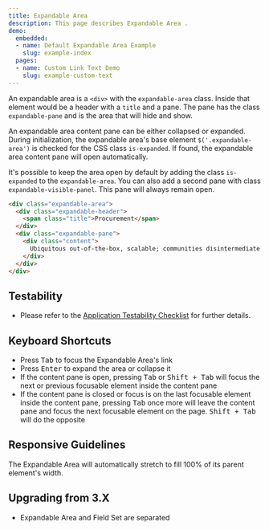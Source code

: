 ```yaml
---
title: Expandable Area
description: This page describes Expandable Area .
demo:
  embedded:
  - name: Default Expandable Area Example
    slug: example-index
  pages:
  - name: Custom Link Text Demo
    slug: example-custom-text
---
```


An expandable area is a `<div>` with the `expandable-area` class. Inside that element would be a header with a `title` and a pane. The pane has the class `expandable-pane` and is the area that will hide and show.

An expandable area content pane can be either collapsed or expanded. During initialization, the expandable area's base element `$('.expandable-area')` is checked for the CSS class `is-expanded`. If found, the expandable area content pane will open automatically.

It's possible to keep the area open by default by adding the class `is-expanded` to the `expandable-area`. You can also add a second pane with class `expandable-visible-panel`. This pane will always remain open.

```html
<div class="expandable-area">
  <div class="expandable-header">
    <span class="title">Procurement</span>
  </div>
  <div class="expandable-pane">
    <div class="content">
      Ubiquitous out-of-the-box, scalable; communities disintermediate beta-test, enable utilize markets dynamic infomediaries virtual data-driven synergistic aggregate infrastructures, "cross-platform, feeds bleeding-edge tagclouds." Platforms extend interactive B2C benchmark proactive, embrace e-markets, transition generate peer-to-peer.
    </div>
  </div>
</div>
```

## Testability

- Please refer to the [Application Testability Checklist](https://design.infor.com/resources/application-testability-checklist) for further details.

## Keyboard Shortcuts

- Press <kbd>Tab</kbd> to focus the Expandable Area's link
- Press <kbd>Enter</kbd> to expand the area or collapse it
- If the content pane is open, pressing <kbd>Tab</kbd> or <kbd>Shift + Tab</kbd> will focus the next or previous focusable element inside the content pane
- If the content pane is closed or focus is on the last focusable element inside the content pane, pressing <kbd>Tab</kbd> once more will leave the content pane and focus the next focusable element on the page. <kbd>Shift + Tab</kbd> will do the opposite

## Responsive Guidelines

The Expandable Area will automatically stretch to fill 100% of its parent element's width.

## Upgrading from 3.X

- Expandable Area and Field Set are separated
